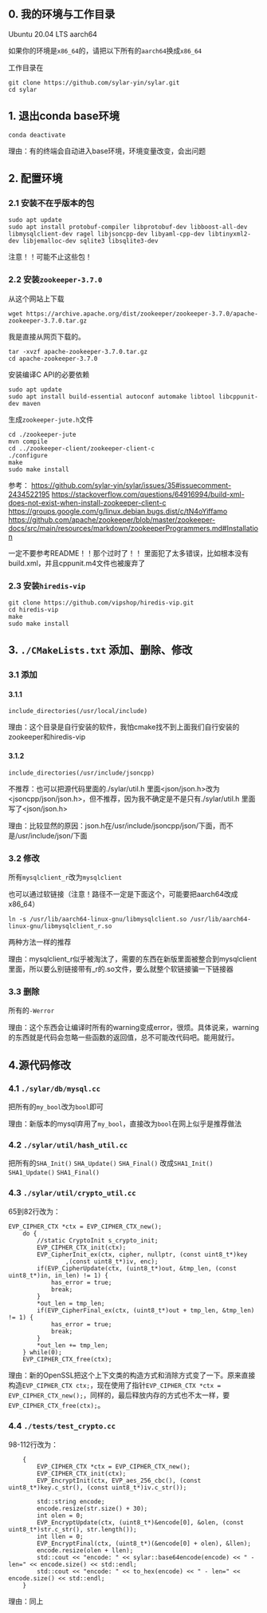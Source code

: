 ## 0. 我的环境与工作目录
Ubuntu 20.04 LTS aarch64

如果你的环境是`x86_64`的，请把以下所有的`aarch64`换成`x86_64`

工作目录在
```
git clone https://github.com/sylar-yin/sylar.git
cd sylar
```

## 1. 退出conda base环境
```
conda deactivate
```
理由：有的终端会自动进入base环境，环境变量改变，会出问题

## 2. 配置环境

### 2.1 安装不在乎版本的包 
```
sudo apt update
sudo apt install protobuf-compiler libprotobuf-dev libboost-all-dev libmysqlclient-dev ragel libjsoncpp-dev libyaml-cpp-dev libtinyxml2-dev libjemalloc-dev sqlite3 libsqlite3-dev
```
注意！！可能不止这些包！

### 2.2 安装`zookeeper-3.7.0`

从这个网站上下载
```
wget https://archive.apache.org/dist/zookeeper/zookeeper-3.7.0/apache-zookeeper-3.7.0.tar.gz
```
我是直接从网页下载的。
```
tar -xvzf apache-zookeeper-3.7.0.tar.gz
cd apache-zookeeper-3.7.0
```
安装编译C API的必要依赖
```
sudo apt update
sudo apt install build-essential autoconf automake libtool libcppunit-dev maven
```
生成`zookeeper-jute.h`文件
```
cd ./zookeeper-jute
mvn compile
cd ../zookeeper-client/zookeeper-client-c
./configure
make
sudo make install
```
参考：
https://github.com/sylar-yin/sylar/issues/35#issuecomment-2434522195
https://stackoverflow.com/questions/64916994/build-xml-does-not-exist-when-install-zookeeper-client-c
https://groups.google.com/g/linux.debian.bugs.dist/c/tN4oYiffamo
https://github.com/apache/zookeeper/blob/master/zookeeper-docs/src/main/resources/markdown/zookeeperProgrammers.md#Installation

一定不要参考README！！那个过时了！！
里面犯了太多错误，比如根本没有build.xml，并且cppunit.m4文件也被废弃了

### 2.3 安装`hiredis-vip`
```
git clone https://github.com/vipshop/hiredis-vip.git
cd hiredis-vip
make
sudo make install
```

## 3. `./CMakeLists.txt` 添加、删除、修改
### 3.1 添加
#### 3.1.1
```
include_directories(/usr/local/include)
```
理由：这个目录是自行安装的软件，我怕cmake找不到上面我们自行安装的zookeeper和hiredis-vip
#### 3.1.2
```
include_directories(/usr/include/jsoncpp) 
```
不推荐：也可以把源代码里面的./sylar/util.h 里面<json/json.h>改为<jsoncpp/json/json.h>，但不推荐，因为我不确定是不是只有./sylar/util.h 里面写了<json/json.h>

理由：比较显然的原因：json.h在/usr/include/jsoncpp/json/下面，而不是/usr/include/json/下面

### 3.2 修改
所有`mysqlclient_r`改为`mysqlclient`

也可以通过软链接（注意！路径不一定是下面这个，可能要把aarch64改成x86_64）
```
ln -s /usr/lib/aarch64-linux-gnu/libmysqlclient.so /usr/lib/aarch64-linux-gnu/libmysqlclient_r.so
```	
两种方法一样的推荐

理由：mysqlclient_r似乎被淘汰了，需要的东西在新版里面被整合到mysqlclient里面，所以要么别链接带有_r的.so文件，要么就整个软链接骗一下链接器

### 3.3 删除
所有的`-Werror`

理由：这个东西会让编译时所有的warning变成error，很烦。具体说来，warning的东西就是代码会忽略一些函数的返回值，总不可能改代码吧。能用就行。

## 4.源代码修改
### 4.1 `./sylar/db/mysql.cc`
把所有的`my_bool`改为`bool`即可

理由：新版本的mysql弃用了`my_bool`，直接改为`bool`在网上似乎是推荐做法

### 4.2 `./sylar/util/hash_util.cc`
把所有的`SHA_Init()` `SHA_Update()` `SHA_Final()` 改成`SHA1_Init()` `SHA1_Update()` `SHA1_Final()`

###	4.3 `./sylar/util/crypto_util.cc`
65到82行改为：
```
EVP_CIPHER_CTX *ctx = EVP_CIPHER_CTX_new();
    do {
        //static CryptoInit s_crypto_init;
        EVP_CIPHER_CTX_init(ctx);
        EVP_CipherInit_ex(ctx, cipher, nullptr, (const uint8_t*)key
                ,(const uint8_t*)iv, enc);
        if(EVP_CipherUpdate(ctx, (uint8_t*)out, &tmp_len, (const uint8_t*)in, in_len) != 1) {
            has_error = true;
            break;
        }
        *out_len = tmp_len;
        if(EVP_CipherFinal_ex(ctx, (uint8_t*)out + tmp_len, &tmp_len) != 1) {
            has_error = true;
            break;
        }
        *out_len += tmp_len;
    } while(0);
    EVP_CIPHER_CTX_free(ctx);
```
理由：新的OpenSSL把这个上下文类的构造方式和消除方式变了一下。原来直接构造`EVP_CIPHER_CTX ctx;`，现在使用了指针`EVP_CIPHER_CTX *ctx = EVP_CIPHER_CTX_new();`，同样的，最后释放内存的方式也不太一样，要`EVP_CIPHER_CTX_free(ctx);`。

### 4.4 `./tests/test_crypto.cc`
98-112行改为：
```
    {
        EVP_CIPHER_CTX *ctx = EVP_CIPHER_CTX_new();
        EVP_CIPHER_CTX_init(ctx);
        EVP_EncryptInit(ctx, EVP_aes_256_cbc(), (const uint8_t*)key.c_str(), (const uint8_t*)iv.c_str());

        std::string encode;
        encode.resize(str.size() + 30);
        int olen = 0;
        EVP_EncryptUpdate(ctx, (uint8_t*)&encode[0], &olen, (const uint8_t*)str.c_str(), str.length());
        int llen = 0;
        EVP_EncryptFinal(ctx, (uint8_t*)(&encode[0] + olen), &llen);
        encode.resize(olen + llen);
        std::cout << "encode: " << sylar::base64encode(encode) << " - len=" << encode.size() << std::endl;
        std::cout << "encode: " << to_hex(encode) << " - len=" << encode.size() << std::endl;
    }
```
理由：同上
